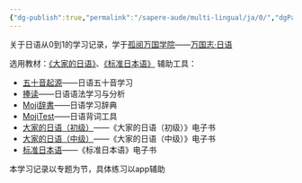 ```yaml
---
{"dg-publish":true,"permalink":"/sapere-aude/multi-lingual/ja/0/","dgPassFrontmatter":true}
---
```



关于日语从0到1的学习记录，学于[孤阅万国学院](https://www.lonelyreader.com/respublica-linguae/)——[万国志·日语](https://lrl.lonelyreader.com/#/productDetail?productKeyId=C204)

选用教材：[《大家的日语》](https://book.douban.com/subject/27069931/)、[《标准日本语》](https://book.douban.com/subject/25981564/)
辅助工具：
- [五十音起源](https://play.google.com/store/apps/details?id=com.kevinzhow.kanaoriginlite&hl=zh&gl=US)——日语五十音学习
- [捧读](https://play.google.com/store/apps/details?id=com.kevinzhow.pengdu&hl=zh&gl=US)——日语语法学习与分析
- [Moji辞書](https://www.hugecore.net/mojidict)——日语学习辞典
- [MojiTest](https://www.hugecore.net/mojitest)——日语背词工具
- [大家的日语（初级）](https://play.google.com/store/apps/details?id=com.app.mnnnhg&hl=en_US)——《大家的日语（初级）》电子书
- [大家的日语（中级）](https://play.google.com/store/apps/details?id=com.app.mnnnhgmedium&hl=en_US)——《大家的日语（中级）》电子书
- [标准日本语](https://play.google.com/store/apps/details?id=com.PEP.biaori&hl=zh&gl=US)——《标准日本语》电子书

本学习记录以专题为节，具体练习以app辅助